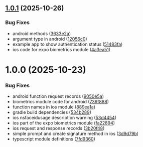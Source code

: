 ## [1.0.1](https://github.com/mahibulhaque/expo-biometrics/compare/v1.0.0...v1.0.1) (2025-10-26)


### Bug Fixes

* android methods ([3633e2a](https://github.com/mahibulhaque/expo-biometrics/commit/3633e2a8ccdb4ba256ddf8b99346fb268befaded))
* argument type in android ([12056c0](https://github.com/mahibulhaque/expo-biometrics/commit/12056c0e48a69149ee66e0c1c70e27a72e83c08f))
* example app to show  authentication status ([51483fa](https://github.com/mahibulhaque/expo-biometrics/commit/51483fa9f621f181027fb78cc7cb8cace8dd9749))
* ios code for expo biometrics module ([4a3ea51](https://github.com/mahibulhaque/expo-biometrics/commit/4a3ea51b1b26f7b121f165d1954ab61b40b18b7d))

# 1.0.0 (2025-10-23)


### Bug Fixes

* android function request records ([9050e5a](https://github.com/mahibulhaque/expo-biometrics/commit/9050e5a2fc34117a5d3cd032dc733e944db077c9))
* biometrics module code for android ([739f888](https://github.com/mahibulhaque/expo-biometrics/commit/739f888b5d0200459f8cbabf2dffb95d1d453c64))
* function names in ios module ([889ea1a](https://github.com/mahibulhaque/expo-biometrics/commit/889ea1abc2e1c5e4774ad286e2cc91a920fdc44a))
* gradle build dependencies ([534b289](https://github.com/mahibulhaque/expo-biometrics/commit/534b28912cf3d94d4d541c2c532adb3ce6f0a79c))
* ios nsfaceidusage description warning ([53d4454](https://github.com/mahibulhaque/expo-biometrics/commit/53d4454328f8247c1b096f1c89df62a15e335afb))
* ios part of the expo biometrics module ([fa22894](https://github.com/mahibulhaque/expo-biometrics/commit/fa22894e721b1e1653bc834542445d285286f924))
* ios request and response records ([3b20f48](https://github.com/mahibulhaque/expo-biometrics/commit/3b20f481831d5a698abdf42935195b31ddb68825))
* simple prompt and create signature method in ios ([3d9d79b](https://github.com/mahibulhaque/expo-biometrics/commit/3d9d79bd246d69348f0ba6cb00df3327a8480f0f))
* typescript module definitions ([7fd9360](https://github.com/mahibulhaque/expo-biometrics/commit/7fd936095ad273d81cf6602a728029c0f8922c39))

